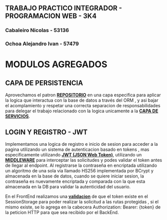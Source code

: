 ## TRABAJO PRACTICO INTEGRADOR - PROGRAMACION WEB - 3K4
### Cabaleiro Nicolas - 53136
### Ochoa Alejandro Ivan - 57479

# MODULOS AGREGADOS

## CAPA DE PERSISTENCIA

Aprovechamos el patron **[REPOSITORIO](back/src/repository/)** en una capa especifica para aplicar la logica que interactua con la base de datos a través del ORM
, y asi bajar el acomplamiento y respetar una correcta separacion de responsabilidades para delegar el trabajo relacionado con la logica unicamente
a la **[CAPA DE SERVICIOS](back/src/services/)**.

## LOGIN Y REGISTRO - JWT

Implementamos una logica de registro e inicio de sesion para acceder a la pagina utilizando un sistema de autenticacion basado en tokens
, mas especificamente utilizando **[JWT (JSON Web Token)](https://jwt.io/)**, utilizando un **[MIDDLEWARE](back/src/middleware/usersMiddleware.js)** para interceptar las solicitudes y podes validar el token antes de llegar al endpoint.
Al registrarse la contraseña en encriptada utilizando un algoritmo de una sola via llamado HS256 implementada por BCrypt y almacenada en la base de datos,
cuando se quiere iniciar sesion, la contraseña es nuevamente encriptada y comparada con la que esta almacenada en la DB para validar la
autenticidad del usuario.

En el FrontEnd realizamos una **[validacion](front/src/pages/Login/components/AuthProvider.jsx)** de que el token existe en el SessionStorage para poder realizar la solicitud a las rutas protegidas
, si el mismo existe, se lo agrega en la cabecera Authorization: Bearer: {token} de la peticion HTTP para que sea recibido por el BackEnd.
